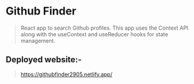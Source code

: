 # Github Finder

> React app to search Github profiles. This app uses the Context API along with the useContext and useReducer hooks for state management.

## Deployed website:-

> https://githubfinder2905.netlify.app/

